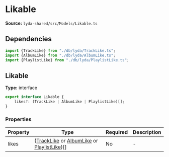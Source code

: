 # Likable

**Source:** `lyda-shared/src/Models/Likable.ts`

## Dependencies

```typescript
import {TrackLike} from "./db/lyda/TrackLike.ts";
import {AlbumLike} from "./db/lyda/AlbumLike.ts";
import {PlaylistLike} from "./db/lyda/PlaylistLike.ts";
```

## Likable

**Type:** interface

```typescript
export interface Likable {
    likes?: (TrackLike | AlbumLike | PlaylistLike)[];
}
```

### Properties

| Property | Type | Required | Description |
|----------|------|----------|-------------|
| likes | ([TrackLike](./TrackLike) or [AlbumLike](./AlbumLike) or [PlaylistLike](./PlaylistLike))[] | No | - |


